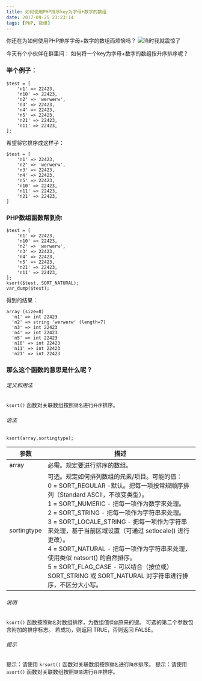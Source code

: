 ```yaml
---
title: 如何使用PHP排序key为字母+数字的数组
date: 2017-09-25 23:23:14
tags: [PHP, 数组]
---
```

你还在为如何使用PHP排序字母+数字的数组而烦恼吗？
![当时我就震惊了](http://news.cnhubei.com/xw/sh/201506/W020150603630831593575.jpg)
<!-- more -->

今天有个小伙伴在群里问：
如何将一个key为字母+数字的数组按升序排序呢？

### 举个例子：
```
$test = [
	'n1' => 22423,
	'n10' => 22423,
	'n2' => 'werwerw',
	'n3' => 22423,
	'n4' => 22423,
	'n5' => 22423,
	'n21' => 22423,
	'n11' => 22423,
];
```
希望将它排序成这样子：
```
$test = [
	'n1' => 22423,
	'n2' => 'werwerw',
	'n3' => 22423,
	'n4' => 22423,
	'n5' => 22423,
	'n10' => 22423,
	'n11' => 22423,
	'n21' => 22423,
]
```

### PHP数组函数帮到你
```
$test = [
	'n1' => 22423,
	'n10' => 22423,
	'n2' => 'werwerw',
	'n3' => 22423,
	'n4' => 22423,
	'n5' => 22423,
	'n21' => 22423,
	'n11' => 22423,
];
ksort($test, SORT_NATURAL);
var_dump($test);
```
得到的结果：
```
array (size=8)
  'n1' => int 22423
  'n2' => string 'werwerw' (length=7)
  'n3' => int 22423
  'n4' => int 22423
  'n5' => int 22423
  'n10' => int 22423
  'n11' => int 22423
  'n21' => int 22423
```
### 那么这个函数的意思是什么呢？
###### 定义和用法
`ksort()` 函数对关联数组按照`键名`进行`升序`排序。
###### 语法
```
ksort(array,sortingtype);
```
参数 | 描述
--------- | -------------
array | 必需。规定要进行排序的数组。
sortingtype | 可选。规定如何排列数组的元素/项目。可能的值：<br/>0 = SORT_REGULAR -默认。把每一项按常规顺序排列（Standard ASCII，不改变类型）。<br/>1 = SORT_NUMERIC - 把每一项作为数字来处理。<br/>2 = SORT_STRING - 把每一项作为字符串来处理。<br/>3 = SORT_LOCALE_STRING - 把每一项作为字符串来处理，基于当前区域设置（可通过 setlocale() 进行更改）。<br/>4 = SORT_NATURAL - 把每一项作为字符串来处理，使用类似 natsort() 的自然排序。<br/>5 = SORT_FLAG_CASE - 可以结合（按位或）SORT_STRING 或 SORT_NATURAL 对字符串进行排序，不区分大小写。

###### 说明
`ksort()` 函数按照`键名`对数组排序，为数组值`保留`原来的键。
可选的第二个参数包含附加的排序标志。
若成功，则返回 TRUE，否则返回 FALSE。

###### 提示
提示：请使用 `krsort()` 函数对关联数组按照`键名`进行`降序`排序。
提示：请使用 `asort()` 函数对关联数组按照`键值`进行`升序`排序。
